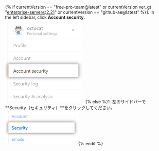 {% if currentVersion == "free-pro-team@latest" or currentVersion ver_gt "enterprise-server@2.21" or currentVersion == "github-ae@latest" %}1. In the left sidebar, click **Account security**.
![User account security settings](/assets/images/help/settings/settings-sidebar-account-security.png)
{% else %}1. 左のサイドバーで**Security（セキュリティ）**をクリックしてください。
![User account security settings](/assets/images/help/settings/settings-sidebar-security.png){% endif %}
